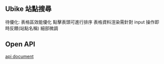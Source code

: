 ## Ubike 站點搜尋

待優化:
表格區效能優化
點擊表頭可進行排序
表格資料渲染需針對 input 操作即時反饋(站點名稱)
細部微調

## Open API

[api document](https://data.gov.tw/dataset/137993)
